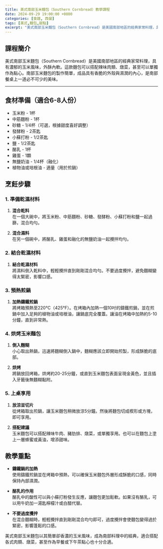 ```yaml
---
title: 美式南部玉米麵包（Southern Cornbread）教學課程
date: 2024-09-29 19:00:00 +0800
categories: [食譜, 西餐]
tags: [美式,麵包,甜點] 
excerpt: "美式南部玉米麵包（Southern Cornbread）是美國南部地區的經典家常料理，具有濃郁的玉米風味，外酥內軟。這款麵包可以搭配辣味肉類、燉菜，甚至可以單獨作為點心。南部玉米麵包的製作簡單，成品具有香脆的外殼與濕潤的內心，是南部餐桌上一道必不可少的美味"
---
```


## 課程簡介  
美式南部玉米麵包（Southern Cornbread）是美國南部地區的經典家常料理，具有濃郁的玉米風味，外酥內軟。這款麵包可以搭配辣味肉類、燉菜，甚至可以單獨作為點心。南部玉米麵包的製作簡單，成品具有香脆的外殼與濕潤的內心，是南部餐桌上一道必不可少的美味。

---

## 食材準備（適合6-8人份）

- 玉米粉 - 1杯
- 中筋麵粉 - 1杯
- 砂糖 - 1/4杯（可選，根據甜度喜好調整）
- 發酵粉 - 2茶匙
- 小蘇打粉 - 1/2茶匙
- 鹽 - 1/2茶匙
- 酪乳 - 1杯
- 雞蛋 - 1顆
- 無鹽奶油 - 1/4杯（融化）
- 植物油或培根油 - 適量（用於煎鍋）

## 烹飪步驟

### 1. **準備乾濕材料**

1. **混合乾料**  
   在一個大碗中，將玉米粉、中筋麵粉、砂糖、發酵粉、小蘇打粉和鹽一起過篩，混合均勻。

2. **混合濕料**  
   在另一個碗中，將酪乳、雞蛋和融化的無鹽奶油一起攪拌均勻。

### 2. **結合乾濕材料**

1. **結合乾濕材料**  
   將濕料倒入乾料中，輕輕攪拌直到剛剛混合均勻。不要過度攪拌，避免麵糊變得太緊密，影響口感。

### 3. **預熱煎鍋**

1. **加熱鑄鐵煎鍋**  
   將烤箱預熱至220°C（425°F）。在烤箱內加熱一個10吋的鑄鐵煎鍋，並在煎鍋中加入足夠的植物油或培根油，讓鍋底完全覆蓋。讓油在烤箱中加熱約5-10分鐘，直到非常熱。

### 4. **烘烤玉米麵包**

1. **倒入麵糊**  
   小心取出熱鍋，迅速將麵糊倒入鍋中，麵糊應該立即開始煎製，形成酥脆的底部。

2. **烘烤**  
   將鍋放回烤箱，烘烤約20-25分鐘，或直到玉米麵包表面呈現金黃色，並且插入牙籤後無麵糊黏附。

### 5. **上桌享用**

1. **放涼並切片**  
   從烤箱取出煎鍋，讓玉米麵包稍微放涼5分鐘。然後將麵包切成楔形或方塊，即可享用。

2. **搭配建議**  
   玉米麵包可以搭配辣味牛肉、豬肋排、燉菜，或單獨享用。也可以在麵包上塗上一層蜂蜜或黃油，增添甜味。

## 教學重點

- **鑄鐵鍋的加熱**  
  使用鑄鐵煎鍋並在烤箱中預熱，可以確保玉米麵包外層形成酥脆的口感，同時保持內部濕潤。

- **酪乳的作用**  
   酪乳中的酸性可以與小蘇打粉發生反應，讓麵包更加鬆軟。如果沒有酪乳，可以用牛奶加一湯匙檸檬汁或白醋代替。

- **不要過度攪拌**  
   在混合麵糊時，輕輕攪拌直到剛剛混合均勻即可，過度攪拌會使麵包變得過於緊密，影響蓬鬆的口感。

美式南部玉米麵包以其簡單卻香濃的玉米風味，成為南部料理中的經典，適合搭配各式肉類、燉菜，甚至作為早餐或下午茶點心也十分合適。
